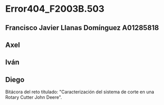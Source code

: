 # Error404_F2003B.503
## Francisco Javier Llanas Domínguez A01285818
## Axel
## Iván
## Diego

Bitácora del reto titulado: "Caracterización del sistema de corte en una Rotary Cutter John Deere".
